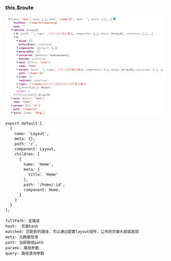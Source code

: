 ### this.$route

<img src="assets/image-20211230132517675.png" alt="image-20211230132517675" style="zoom:80%;" />

```
export default [
  {
    name: 'Layout',
    meta: {},
    path: '/',
    component: Layout,
    children: [
      {
        name: 'Home',
        meta: { 
          title: 'Home'
        },
        path: '/home/:id',
        component: Home,
      }
    ]
  }
];

fullPath: 全路径
hash:  页面hash
matched: 匹配到的路径，可以通过配置layout组件，公共的页面头部或底部
meta: 元数据信息
path: 当前路径path
params: 路径参数
query: 路径查询参数
```

